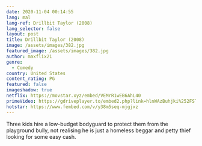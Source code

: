 ```yaml
---
date: 2020-11-04 00:14:55
lang: mal
lang-ref: Drillbit Taylor (2008)
lang_selector: false
layout: post
title: Drillbit Taylor (2008)
image: /assets/images/382.jpg
featured_image: /assets/images/382.jpg
author: maxflix21
genre:
  - Comedy
country: United States
content_rating: PG
featured: false
imageshadow: true
netflix: https://movstar.xyz/embed/VEMrR1wEB6AhL40
primeVideo: https://gdriveplayer.to/embed2.php?link=hlnWAzBuhjki%252FSTNgcImLwfNKLvgbVya%252Bivf%252BNKjHnOOBrJQ802ruND%252FdoRnq32xz06FZFdnisEnHn9wJi3qYRl6x3fViLJiWyVu5Oh%252FcBzKRZEX7OTVIJvju6rV%252FT30bm3D%252BBihKoJqapXvM%252BA2I%252FiiEcFrKqshWSvMJzDsHaLW6TWxIVfmkXAnNvplygLJQ%253D
hotstar: https://www.fembed.com/v/y38m5seq-mjgjxz
---
```

Three kids hire a low-budget bodyguard to protect them from the playground bully, not realising he is just a homeless beggar and petty thief looking for some easy cash.